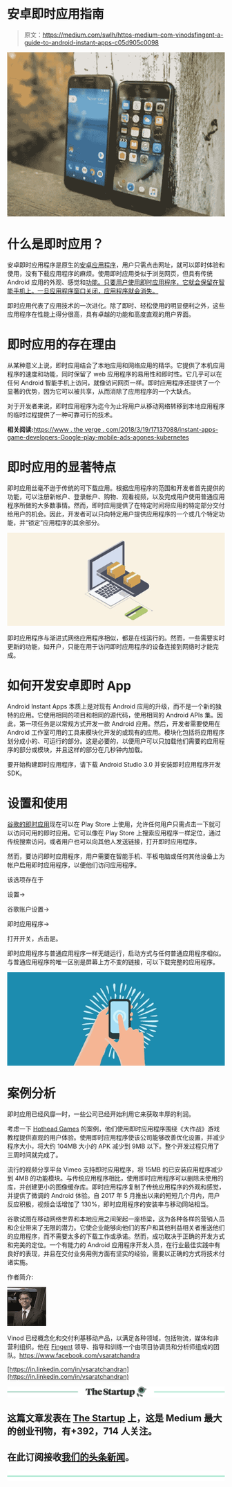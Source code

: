 # 安卓即时应用指南

> 原文：<https://medium.com/swlh/https-medium-com-vinodsfingent-a-guide-to-android-instant-apps-c05d905c0098>

![](img/37f1daafe20f74337fa1ea7adea3df57.png)

# **什么是即时应用？**

安卓即时应用程序是原生的[安卓应用程序](https://www.android.com/)，用户只需点击网址，就可以即时体验和使用，没有下载应用程序的麻烦。使用即时应用类似于浏览网页，但具有传统 Android 应用的外观、感觉和[功能。只要用户使用即时应用程序，它就会保留在智能手机上。一旦应用程序窗口关闭，应用程序就会消失。](https://www.fingent.com/blog/7-ways-enterprises-benefit-android-app-development)

即时应用代表了应用技术的一次进化。除了即时、轻松使用的明显便利之外，这些应用程序在性能上得分很高，具有卓越的功能和高度直观的用户界面。

# **即时应用的存在理由**

从某种意义上说，即时应用结合了本地应用和网络应用的精华。它提供了本机应用程序的速度和功能，同时保留了 web 应用程序的易用性和即时性。它几乎可以在任何 Android 智能手机上访问，就像访问网页一样。即时应用程序还提供了一个显著的优势，因为它可以被共享，从而消除了应用程序的一个大缺点。

对于开发者来说，即时应用程序为迄今为止将用户从移动网络转移到本地应用程序的临时过程提供了一种可靠可行的技术。

**相关阅读:**[https://www . the verge . com/2018/3/19/17137088/instant-apps-game-developers-Google-play-mobile-ads-agones-kubernetes](https://www.theverge.com/2018/3/19/17137088/instant-apps-game-developers-google-play-mobile-ads-agones-kubernetes)

# **即时应用的显著特点**

即时应用丝毫不逊于传统的可下载应用。根据应用程序的范围和开发者首先提供的功能，可以注册新帐户、登录帐户、购物、观看视频，以及完成用户使用普通应用程序所做的大多数事情。然而，即时应用提供了在特定时间将应用的特定部分交付给用户的机会。因此，开发者可以只向特定用户提供应用程序的一个或几个特定功能，并“锁定”应用程序的其余部分。

![](img/c027851d7e058a6840c3e43695fe237b.png)

即时应用程序与渐进式网络应用程序相似，都是在线运行的。然而，一些需要实时更新的功能，如开户，只能在用于访问即时应用程序的设备连接到网络时才能完成。

# **如何开发安卓即时 App**

Android Instant Apps 本质上是对现有 Android 应用的升级，而不是一个新的独特的应用。它使用相同的项目和相同的源代码，使用相同的 Android APIs 集。因此，第一项任务是以常规方式开发一款 Android 应用。然后，开发者需要使用在 Android 工作室可用的工具来模块化开发的或现有的应用。模块化包括将应用程序划分成小的、可运行的部分。这是必要的，以便用户可以只加载他们需要的应用程序的部分或模块，并且这样的部分在几秒钟内加载。

要开始构建即时应用程序，请下载 Android Studio 3.0 并安装即时应用程序开发 SDK。

# **设置和使用**

[谷歌的即时应用](https://support.google.com/googleplay/answer/7240211?hl=en)现在可以在 Play Store 上使用，允许任何用户只需点击一下就可以访问可用的即时应用。它可以像在 Play Store 上搜索应用程序一样定位，通过传统搜索访问，或者用户也可以向其他人发送链接，打开即时应用程序。

然而，要访问即时应用程序，用户需要在智能手机、平板电脑或任何其他设备上为帐户启用即时应用程序，以便他们访问应用程序。

该选项存在于

设置→

谷歌账户设置→

即时应用程序→

打开开关，点击是。

即时应用程序与普通应用程序一样无缝运行，启动方式与任何普通应用程序相似。与普通应用程序的唯一区别是屏幕上方不变的链接，可以下载完整的应用程序。

![](img/745ba04dc74abd6d3a59176ed11f7d76.png)

# **案例分析**

即时应用已经风靡一时，一些公司已经开始利用它来获取丰厚的利润。

考虑一下 [Hothead Games](https://www.hotheadgames.com/) 的案例，他们使用即时应用程序围绕《大作战》游戏教程提供直观的用户体验。使用即时应用程序使该公司能够改善优化设置，并减少程序大小，将大约 104MB 大小的 APK 减少到 9MB 以下。整个开发过程只用了三周时间就完成了。

流行的视频分享平台 Vimeo 支持即时应用程序，将 15MB 的已安装应用程序减少到 4MB 的功能模块。与传统应用程序相比，使用即时应用程序可以删除未使用的库，并创建更小的图像缓存库。即时应用程序复制了传统应用程序的外观和感觉，并提供了微调的 Android 体验。自 2017 年 5 月推出以来的短短几个月内，用户反应积极，视频会话增加了 130%，即时应用程序的安装率与移动网站相当。

谷歌试图在移动网络世界和本地应用之间架起一座桥梁，这为各种各样的营销人员和企业带来了无限的潜力。它使企业能够向他们的客户和其他利益相关者推送他们的应用程序，而不需要太多的下载工作或承诺。然而，成功取决于正确的开发方式和完美的定位。一个有能力的 Android 应用程序开发人员，在行业最佳实践中有良好的表现，并且在交付业务用例方面有坚实的经验，需要以正确的方式将技术付诸实施。

作者简介:

![](img/b291bb654fceac9e033db9ac3c1a9bab.png)

Vinod 已经概念化和交付利基移动产品，以满足各种领域，包括物流，媒体和非营利组织。他在 [Fingent](https://www.fingent.com/) 领导、指导和训练一个由项目协调员和分析师组成的团队。https://www.facebook.com/vsaratchandra

[https://in.linkedin.com/in/vsaratchandran](https://in.linkedin.com/in/vsaratchandran)

[![](img/308a8d84fb9b2fab43d66c117fcc4bb4.png)](https://medium.com/swlh)

## 这篇文章发表在 [The Startup](https://medium.com/swlh) 上，这是 Medium 最大的创业刊物，有+392，714 人关注。

## 在此订阅接收[我们的头条新闻](http://growthsupply.com/the-startup-newsletter/)。

[![](img/b0164736ea17a63403e660de5dedf91a.png)](https://medium.com/swlh)